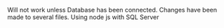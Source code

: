 Will not work unless Database has been connected. Changes have been made to several files. Using node js with SQL Server
